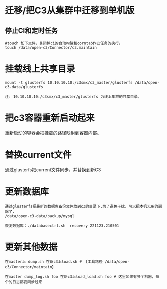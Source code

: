 # 迁移/把C3从集群中迁移到单机版

## 停止CI和定时任务

```
#touch 如下文件，关闭掉ci的自动构建和corntab作业任务的执行。
touch /data/open-c3/Connector/c3.maintain
```

# 挂载线上共享目录

```
mount -t glusterfs 10.10.10.10:/c3smx/c3_master/glusterfs /data/open-c3-data/glusterfs

注: 10.10.10.10:/c3smx/c3_master/glusterfs 为线上集群的共享目录。
```

# 把c3容器重新启动起来

重新启动的容器会把挂载的路径映射到容器内部。

# 替换current文件

通过glusterfs把current文件同步，并替换到新C3

# 更新数据库

```
通过glusterfs把最新的数据库备份文件放到c3的目录下,为了避免干扰，可以把本机无用的删除了.
/data/open-c3-data/backup/mysql

恢复数据库：./databasectrl.sh  recovery 221123.210501
```

# 更新其他数据
```
在master上 dump.sh 在新c3上load.sh # 【工具路径 /data/open-c3/Connector/maintain】

在master dump_log.sh foo 在新c3上load_load.sh foo # 这里如果有多个机器，每个的日志都要同步过来

```
